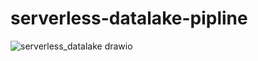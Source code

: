 # serverless-datalake-pipline
![serverless_datalake drawio](https://github.com/user-attachments/assets/1cea67cc-fbb0-4355-8bda-ad4183030f3d)


